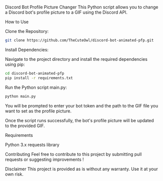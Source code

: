 Discord Bot Profile Picture Changer
This Python script allows you to change a Discord bot's profile picture to a GIF using the Discord API.

How to Use

Clone the Repository:

```bash
git clone https://github.com/TheCuteOwl/discord-bot-animated-pfp.git
```

Install Dependencies:

Navigate to the project directory and install the required dependencies using pip:

```bash
cd discord-bot-animated-pfp
pip install -r requirements.txt

```

Run the Python script main.py:

```bash
python main.py
```
You will be prompted to enter your bot token and the path to the GIF file you want to set as the profile picture.

Once the script runs successfully, the bot's profile picture will be updated to the provided GIF.

Requirements

Python 3.x
requests library

Contributing
Feel free to contribute to this project by submitting pull requests or suggesting improvements !

Disclaimer
This project is provided as is without any warranty. Use it at your own risk.

